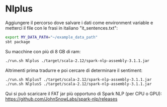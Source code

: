 # Nlplus
Aggiungere il percorso dove salvare i dati come environment variable e metterci il file con le frasi in italiano "it_sentences.txt":
```bash
export MY_DATA_PATH="~/example_data_path"
sbt package
```
Su macchine con più di 8 GB di ram:
```bash
./run.sh Nlplus ./target/scala-2.12/spark-nlp-assembly-3.1.1.jar
```
Altrimenti prima tradurre e poi cercare di determinare il sentiment:
```bash
./run.sh NlplusT ./target/scala-2.12/spark-nlp-assembly-3.1.1.jar
./run.sh NlplusS ./target/scala-2.12/spark-nlp-assembly-3.1.1.jar
```
Qui si può scaricare il FAT jar più opportuno di Spark NLP (per CPU o GPU):
https://github.com/JohnSnowLabs/spark-nlp/releases
